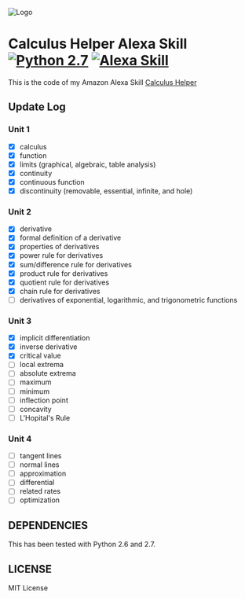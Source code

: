 ![Logo](https://images-na.ssl-images-amazon.com/images/I/51SumZMQoZL._SL210_QL95_BG0,0,0,0_FMpng_.jpg)
# Calculus Helper Alexa Skill [![Python 2.7](https://img.shields.io/badge/Python-2.7-blue.svg)](https://www.python.org/download/releases/2.7/) [![Alexa Skill](https://img.shields.io/badge/Amazon-Published-orange.svg)](http://amzn.to/2AjyGqv)
This is the code of my Amazon Alexa Skill [Calculus Helper](http://amzn.to/2AjyGqv)

## Update Log

### Unit 1
- [x] calculus
- [x] function
- [x] limits (graphical, algebraic, table analysis)
- [x] continuity
- [x] continuous function
- [x] discontinuity (removable, essential, infinite, and hole) 

### Unit 2
- [x] derivative
- [x] formal definition of a derivative
- [x] properties of derivatives
- [x] power rule for derivatives
- [x] sum/difference rule for derivatives
- [x] product rule for derivatives
- [x] quotient rule for derivatives
- [x] chain rule for derivatives
- [ ] derivatives of exponential, logarithmic, and trigonometric functions
 
 ### Unit 3
- [x] implicit differentiation
- [x] inverse derivative 
- [x] critical value
- [ ] local extrema
- [ ] absolute extrema
- [ ] maximum
- [ ] minimum
- [ ] inflection point
- [ ] concavity
- [ ] L'Hopital's Rule 

### Unit 4
- [ ] tangent lines
- [ ] normal lines
- [ ] approximation
- [ ] differential
- [ ] related rates
- [ ] optimization

## DEPENDENCIES

This has been tested with Python 2.6 and 2.7.

## LICENSE

MIT License
